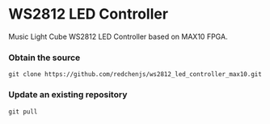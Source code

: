 WS2812 LED Controller
=====================

Music Light Cube WS2812 LED Controller based on MAX10 FPGA.

### Obtain the source

```
git clone https://github.com/redchenjs/ws2812_led_controller_max10.git
```

### Update an existing repository

```
git pull
```
